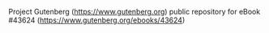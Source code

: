 Project Gutenberg (https://www.gutenberg.org) public repository for eBook #43624 (https://www.gutenberg.org/ebooks/43624)

